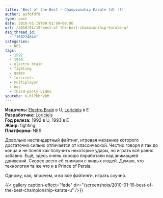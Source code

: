 ```yaml
---
title: 'Best of the Best – Championship Karate (U) [!]'
author: asfdfdfd
type: post
date: 2010-01-19T00:01:00+00:00
url: /2010/01/19/best-of-the-best-championship-karate-u/
dsq_thread_id:
  - "160224644"
categories:
  - NES
tags:
  - 1992
  - 1993
  - electro brain
  - fighting
  - games
  - loriciels
  - multiplayer
  - nes
  - third-party video
youtube: K-hlPkbrV8M 
---
```

**Издатель:** [Electro Brain][1] в U, [Loriciels][2] в E  
**Разработчик:** [Loriciels][2]  
**Год релиза:** 1992 в U, 1993 в E  
**Жанр:** fighting  
**Платформа:** NES

Довольно нестандартный файтинг, игровая механика которого достаточно сильно отличается от классической. Честно говоря я так до конца и не понял как получить некоторые удары, но играть всё равно забавно. Ещё, здесь очень хорошо поработали над анимацией движений. Скорее всего её снимали с живых людей. Думаю, что технология та же что и в Prince of Persia.

Одному, как, впрочем, и во все файтинги, играть скучно.

<!--more-->

{{< gallery caption-effect="fade" dir="/screenshots/2010-01-19-best-of-the-best-championship-karate-u" />}}

 [1]: https://www.mobygames.com/company/electro-brain-corp
 [2]: https://www.mobygames.com/company/loriciel-sa
